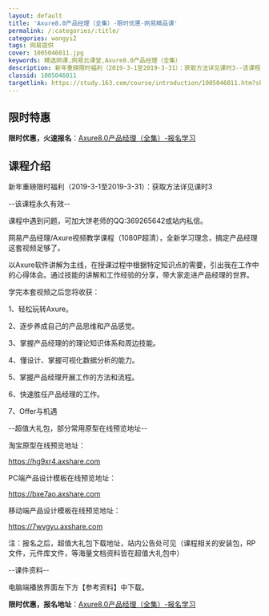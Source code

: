 ```yaml
---
layout: default
title: 'Axure8.0产品经理（全集）-限时优惠-网易精品课'
permalink: /:categories/:title/
categories: wangyi2
tags: 网易提供
cover: 1005046011.jpg
keywords: 精选网课,网易云课堂,Axure8.0产品经理（全集）
description: 新年重磅限时福利（2019-3-1至2019-3-31）：获取方法详见课时3--该课程永久有效--课程中遇到问题，可加大
classid: 1005046011
targetlink: https://study.163.com/course/introduction/1005046011.htm?share=1&shareId=1025206652&utm_campaign=share&utm_medium=iphoneShare&utm_source=&utm_u=1025206652
---
```


## 限时特惠

**限时优惠，火速报名**：[Axure8.0产品经理（全集）-报名学习](https://study.163.com/course/introduction/1005046011.htm?share=1&shareId=1025206652&utm_campaign=share&utm_medium=iphoneShare&utm_source=&utm_u=1025206652)

## 课程介绍

新年重磅限时福利（2019-3-1至2019-3-31）：获取方法详见课时3



--该课程永久有效--

课程中遇到问题，可加大饼老师的QQ:369265642或站内私信。



网易产品经理/Axure视频教学课程（1080P超清），全新学习理念，搞定产品经理这套视频足够了。

以Axure软件讲解为主线，在授课过程中根据特定知识点的需要，引出我在工作中的心得体会。通过技能的讲解和工作经验的分享，带大家走进产品经理的世界。



学完本套视频之后您将收获：

1、轻松玩转Axure。

2、逐步养成自己的产品思维和产品感觉。

3、掌握产品经理的的理论知识体系和周边技能。

4、懂设计、掌握可视化数据分析的能力。

5、掌握产品经理开展工作的方法和流程。

6、快速胜任产品经理的工作。

7、Offer与机遇



--超值大礼包，部分常用原型在线预览地址--

淘宝原型在线预览地址：

https://hg9xr4.axshare.com

PC端产品设计模板在线预览地址：

https://bxe7ao.axshare.com

移动端产品设计模板在线预览地址：

https://7wvgyu.axshare.com

注：报名之后，超值大礼包下载地址，站内公告处可见（课程相关的安装包，RP文件，元件库文件，等海量文档资料皆在超值大礼包中）



--课件资料--

电脑端播放界面左下方【参考资料】中下载。

**限时优惠，报名地址**：[Axure8.0产品经理（全集）-报名学习](https://study.163.com/course/introduction/1005046011.htm?share=1&shareId=1025206652&utm_campaign=share&utm_medium=iphoneShare&utm_source=&utm_u=1025206652)

